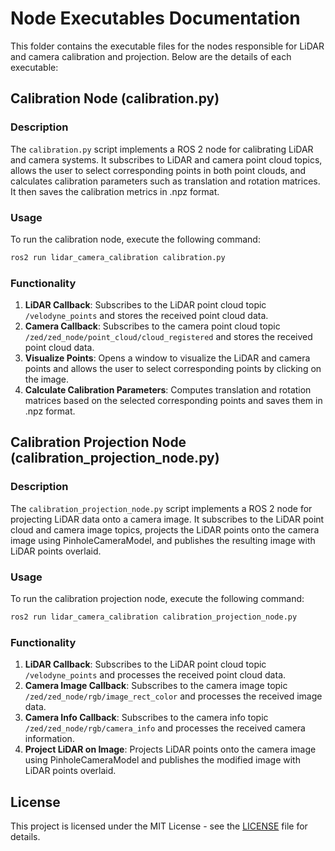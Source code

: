 # Node Executables Documentation

This folder contains the executable files for the nodes responsible for LiDAR and camera calibration and projection. Below are the details of each executable:

## Calibration Node (calibration.py)

### Description

The `calibration.py` script implements a ROS 2 node for calibrating LiDAR and camera systems. It subscribes to LiDAR and camera point cloud topics, allows the user to select corresponding points in both point clouds, and calculates calibration parameters such as translation and rotation matrices. It then saves the calibration metrics in .npz format.

### Usage

To run the calibration node, execute the following command:

```bash
ros2 run lidar_camera_calibration calibration.py
```

### Functionality

1. **LiDAR Callback**: Subscribes to the LiDAR point cloud topic `/velodyne_points` and stores the received point cloud data.
2. **Camera Callback**: Subscribes to the camera point cloud topic `/zed/zed_node/point_cloud/cloud_registered` and stores the received point cloud data.
3. **Visualize Points**: Opens a window to visualize the LiDAR and camera points and allows the user to select corresponding points by clicking on the image.
4. **Calculate Calibration Parameters**: Computes translation and rotation matrices based on the selected corresponding points and saves them in .npz format.

## Calibration Projection Node (calibration_projection_node.py)

### Description

The `calibration_projection_node.py` script implements a ROS 2 node for projecting LiDAR data onto a camera image. It subscribes to the LiDAR point cloud and camera image topics, projects the LiDAR points onto the camera image using PinholeCameraModel, and publishes the resulting image with LiDAR points overlaid.

### Usage

To run the calibration projection node, execute the following command:

```bash
ros2 run lidar_camera_calibration calibration_projection_node.py
```

### Functionality

1. **LiDAR Callback**: Subscribes to the LiDAR point cloud topic `/velodyne_points` and processes the received point cloud data.
2. **Camera Image Callback**: Subscribes to the camera image topic `/zed/zed_node/rgb/image_rect_color` and processes the received image data.
3. **Camera Info Callback**: Subscribes to the camera info topic `/zed/zed_node/rgb/camera_info` and processes the received camera information.
4. **Project LiDAR on Image**: Projects LiDAR points onto the camera image using PinholeCameraModel and publishes the modified image with LiDAR points overlaid.

## License

This project is licensed under the MIT License - see the [LICENSE](LICENSE) file for details.